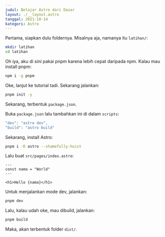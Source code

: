 ```yaml
---
judul: Belajar Astro dari Dasar
layout: ./__layout.astro
tanggal: 2021-10-14
kategori: Astro
---
```


Pertama, siapkan dulu foldernya. Misalnya aja, namanya itu `latihan/`:

```bash
mkdir latihan
cd latihan
```

Oh iya, aku di sini pakai pnpm karena lebih cepat daripada npm. Kalau mau install pnpm:

```bash
npm i -g pnpm
```

Oke, lanjut ke tutorial tadi. Sekarang jalankan:

```bash
pnpm init -y
```

Sekarang, terbentuk `package.json`.

Buka `package.json` lalu tambahkan ini di dalam `scripts`:

```javascript
"dev": "astro dev",
"build": "astro build"
```

Sekarang, install Astro:

```bash
pnpm i -D astro --shamefully-hoist
```

Lalu buat `src/pages/index.astro`:

```astro
---
const nama = "World"
---

<h1>Hello {nama}</h1>
```

Untuk menjalankan mode dev, jalankan:

```bash
pnpm dev
```

Lalu, kalau udah oke, mau dibuild, jalankan:

```bash
pnpm build
```

Maka, akan terbentuk folder `dist/`.
